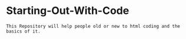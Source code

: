 # Starting-Out-With-Code
	This Repository will help people old or new to html coding and the basics of it.
